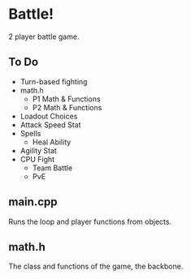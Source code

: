 # Battle!
2 player battle game.

## To Do
- Turn-based fighting
- math.h
    - P1 Math & Functions
    - P2 Math & Functions
- Loadout Choices
- Attack Speed Stat
- Spells
    - Heal Ability
- Agility Stat
- CPU Fight
    - Team Battle
    - PvE

## main.cpp
Runs the loop and player functions from objects.

## math.h
The class and functions of the game, the backbone.
